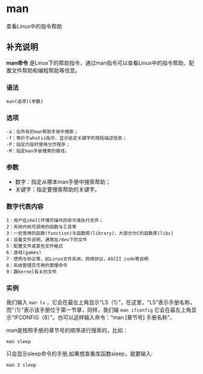 #  man

查看Linux中的指令帮助

##  补充说明

**man命令** 是Linux下的帮助指令，通过man指令可以查看Linux中的指令帮助、配置文件帮助和编程帮助等信息。

###  语法

    
    
    man(选项)(参数)
    

###  选项

    
    
    -a：在所有的man帮助手册中搜索；
    -f：等价于whatis指令，显示给定关键字的简短描述信息；
    -P：指定内容时使用分页程序；
    -M：指定man手册搜索的路径。
    

###  参数

  * 数字：指定从哪本man手册中搜索帮助； 
  * 关键字：指定要搜索帮助的关键字。 

###  数字代表内容

    
    
    1：用户在shell环境可操作的命令或执行文件；
    2：系统内核可调用的函数与工具等
    3：一些常用的函数(function)与函数库(library)，大部分为C的函数库(libc)
    4：设备文件说明，通常在/dev下的文件
    5：配置文件或某些文件格式
    6：游戏(games)
    7：惯例与协议等，如Linux文件系统，网络协议，ASCII code等说明
    8：系统管理员可用的管理命令
    9：跟kernel有关的文件
    

###  实例

我们输入 ` man ls ` ，它会在最左上角显示“LS（1）”，在这里，“LS”表示手册名称，而“（1）”表示该手册位于第一节章，同样，我们输 `
man ifconfig ` 它会在最左上角显示“IFCONFIG（8）”。也可以这样输入命令：“man [章节号] 手册名称”。

man是按照手册的章节号的顺序进行搜索的，比如：

    
    
    man sleep
    

只会显示sleep命令的手册,如果想查看库函数sleep，就要输入:

    
    
    man 3 sleep
    

